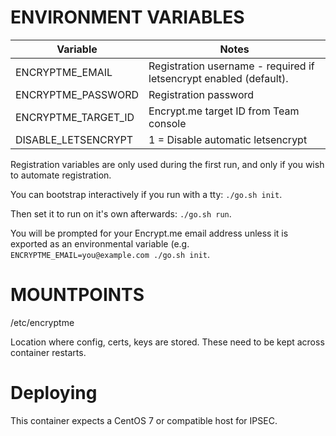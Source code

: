 # ENVIRONMENT VARIABLES

| Variable | Notes |
|----------|-------|
| ENCRYPTME_EMAIL | Registration username - required if letsencrypt enabled (default). |
| ENCRYPTME_PASSWORD | Registration password |
| ENCRYPTME_TARGET_ID | Encrypt.me target ID from Team console |
| DISABLE_LETSENCRYPT| 1 = Disable automatic letsencrypt |

Registration variables are only used during the first run, and only if you wish
to automate registration.

You can bootstrap interactively if you run with a tty: `./go.sh init`.

Then set it to run on it's own afterwards: `./go.sh run`.

You will be prompted for your Encrypt.me email address unless it is exported as
an environmental variable (e.g. `ENCRYPTME_EMAIL=you@example.com ./go.sh init`.


# MOUNTPOINTS

  /etc/encryptme

  Location where config, certs, keys are stored.  These need to be kept across
  container restarts.


# Deploying

This container expects a CentOS 7 or compatible host for IPSEC.
